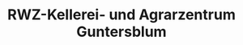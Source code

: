 ---
title: "RWZ-Kellerei- und Agrarzentrum Guntersblum"
url: /guntersblum/rwz-kellerei-und-agrarzentrum-guntersblum/
shop: Landwirtschaftlich
---